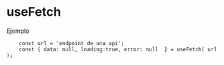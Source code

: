 # useFetch


Ejemplo 

```
    const url = 'endpoint de una api';
    const { data: null, loading:true, error: null  } = useFetch( url );

```